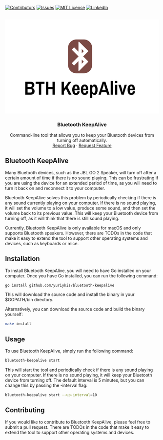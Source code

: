 [![Contributors][contributors-shield]][contributors-url]
[![Issues][issues-shield]][issues-url]
[![MIT License][license-shield]][license-url]
[![LinkedIn][linkedin-shield]][linkedin-url]

<!-- PROJECT LOGO -->
<br />
<div align="center">
  <a href="https://github.com/yuriykis/bluetooth-keepalive">
    <img src="logo.png" alt="Logo">
  </a>

<h3 align="center">Bluetooth KeepAlive</h3>

  <p align="center">
    Command-line tool that allows you to keep your Bluetooth devices from turning off automatically. 
    <br />
    <a href="https://github.com/github_username/repo_name/issues">Report Bug</a>
    ·
    <a href="https://github.com/github_username/repo_name/issues">Request Feature</a>
  </p>
</div>

## Bluetooth KeepAlive
Many Bluetooth devices, such as the JBL GO 2 Speaker, will turn off after a certain amount of time if there is no sound playing. This can be frustrating if you are using the device for an extended period of time, as you will need to turn it back on and reconnect it to your computer.

Bluetooth KeepAlive solves this problem by periodically checking if there is any sound currently playing on your computer. If there is no sound playing, it will set the volume to a low value, produce some sound, and then set the volume back to its previous value. This will keep your Bluetooth device from turning off, as it will think that there is still sound playing.

Currently, Bluetooth KeepAlive is only available for macOS and only supports Bluetooth speakers. However, there are TODOs in the code that make it easy to extend the tool to support other operating systems and devices, such as keyboards or mice.

## Installation
To install Bluetooth KeepAlive, you will need to have Go installed on your computer. Once you have Go installed, you can run the following command:
```sh
go install github.com/yuriykis/bluetooth-keepalive
```
This will download the source code and install the binary in your $GOPATH/bin directory.

Alternatively, you can download the source code and build the binary yourself:
```sh
make install
```
## Usage
To use Bluetooth KeepAlive, simply run the following command:
```sh
bluetooth-keepalive start
```
This will start the tool and periodically check if there is any sound playing on your computer. If there is no sound playing, it will keep your Bluetooth device from turning off. The default interval is 5 minutes, but you can change this by passing the -interval flag:
```sh
bluetooth-keepalive start --up-interval=10
```
## Contributing
If you would like to contribute to Bluetooth KeepAlive, please feel free to submit a pull request. There are TODOs in the code that make it easy to extend the tool to support other operating systems and devices.

<!-- MARKDOWN LINKS & IMAGES -->
<!-- https://www.markdownguide.org/basic-syntax/#reference-style-links -->
[contributors-shield]: https://img.shields.io/github/contributors/yuriykis/bluetooth-keepalive.svg?style=for-the-badge
[contributors-url]: https://github.com/yuriykis/bluetooth-keepalive/graphs/contributors
[issues-shield]: https://img.shields.io/github/issues/yuriykis/bluetooth-keepalive.svg?style=for-the-badge
[issues-url]: https://github.com/yuriykis/bluetooth-keepalive/issues
[license-shield]: https://img.shields.io/github/license/yuriykis/bluetooth-keepalive.svg?style=for-the-badge
[license-url]: https://github.com/yuriykis/bluetooth-keepalive/blob/master/LICENSE.txt
[linkedin-shield]: https://img.shields.io/badge/-LinkedIn-black.svg?style=for-the-badge&logo=linkedin&colorB=555
[linkedin-url]: https://linkedin.com/in/yuriy-kis
